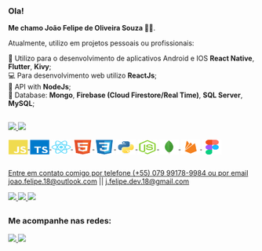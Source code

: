 ### Ola!

**Me chamo João Felipe de Oliveira Souza 👨‍🚀**. 

Atualmente, utilizo em projetos pessoais ou profissionais:

:iphone: Utilizo para o desenvolvimento de aplicativos Android e IOS **React Native**, **Flutter**, **Kivy**; <br/> 
:computer: Para desenvolvimento web utilizo **ReactJs**; <br/>
:satellite: API with **NodeJs**; <br/>
:floppy_disk: Database: **Mongo**, **Firebase (Cloud Firestore/Real Time)**, **SQL Server**, **MySQL**;<br/>

##

<div>
  <a href='https://github.com/jfelipesouza' >

  <img height="165em" src="https://github-readme-stats.vercel.app/api?username=jfelipesouza&show_icons=true&theme=radical&include_all_commits=true&count_private=true"/>
  <img height="165em" src="https://github-readme-stats.vercel.app/api/top-langs/?username=jfelipesouza&layout=compact&langs_count=7&theme=radical"/>
</div>

<div style="display: inline_block"><br>
    <img align="center" alt="jfelipesouza-Js" height="30" width="40" src="https://raw.githubusercontent.com/devicons/devicon/master/icons/javascript/javascript-plain.svg">
    <img align="center" alt="jfelipesouza-Ts" height="30" width="40" src="https://raw.githubusercontent.com/devicons/devicon/master/icons/typescript/typescript-plain.svg">
    <img align="center" alt="jfelipesouza-React" height="30" width="40" src="https://raw.githubusercontent.com/devicons/devicon/master/icons/react/react-original.svg">
    <img align="center" alt="jfelipesouza-HTML" height="30" width="40" src="https://raw.githubusercontent.com/devicons/devicon/master/icons/html5/html5-original.svg">
    <img align="center" alt="jfelipesouza-CSS" height="30" width="40" src="https://raw.githubusercontent.com/devicons/devicon/master/icons/css3/css3-original.svg">
    <img align="center" alt="jfelipesouza-Python" height="30" width="40" src="https://raw.githubusercontent.com/devicons/devicon/master/icons/python/python-original.svg">
    <img align="center" alt="jfelipesouza-Node" height="30" width="40" src="https://raw.githubusercontent.com/devicons/devicon/master/icons/nodejs/nodejs-plain.svg">
    <img align="center" alt="jfelipesouza-Mongo" height="30" width="40" src="https://raw.githubusercontent.com/devicons/devicon/master/icons/mongodb/mongodb-original.svg"/>
    <img align="center" alt="jfelipesouza-Firebase" height="30" width="40" src="https://raw.githubusercontent.com/devicons/devicon/master/icons/firebase/firebase-plain.svg"/>
    <img align="center" alt="jfelipesouza-figma" height="30" width="40" src="https://raw.githubusercontent.com/devicons/devicon/master/icons/figma/figma-original.svg"> 
   

</div>

##

Entre em contato comigo por telefone (+55) 079 99178-9984 ou por email joao.felipe.18@outlook.com || j.felipe.dev.18@gmail.com

<div>
    <a href = "mailto:j.felipe.dev.18@gmail.com">
        <img src="https://img.shields.io/badge/-Gmail-%23333?style=for-the-badge&logo=gmail&logoColor=white" target="_blank">
    </a>
    <a href = "mailto:j.felipe.dev.18@gmail.com">
        <img src="https://img.shields.io/badge/Microsoft_Outlook-0078D4?style=for-the-badge&logo=microsoft-outlook&logoColor=white" target="_blank">
    </a>
        <a href="phone: (+55) 079 99178-9984" target="_blank">
        <img src="https://img.shields.io/badge/WhatsApp-25D366?style=for-the-badge&logo=whatsapp&logoColor=white" target="_blank">
    </a> 
    


</div>

##

### Me acompanhe nas redes:

<div>
    <a href="https://www.instagram.com/joao.felipe.18/" target="_blank">
        <img src="https://img.shields.io/badge/-Instagram-%23E4405F?style=for-the-badge&logo=instagram&logoColor=white" target="_blank">
    </a>
    <a href="https://www.linkedin.com/in/jo%C3%A3o-felipe-de-oliveira-souza-0928071a9/" target="_blank">
        <img src="https://img.shields.io/badge/-LinkedIn-%230077B5?style=for-the-badge&logo=linkedin&logoColor=white" target="_blank">
    </a> 

</div>
